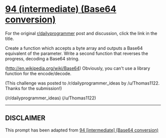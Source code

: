 # [94 (intermediate) (Base64 conversion)](https://www.reddit.com/r/dailyprogrammer/comments/z6p3l/9012012_challenge_94_intermediate_base64/)

For the original [r/dailyprogrammer](https://www.reddit.com/r/dailyprogrammer/) post and discussion, click the link in the title.

Create a function which accepts a byte array and outputs a Base64 equivalent of the parameter. Write a second function that reverses the progress, decoding a Base64 string.

(http://en.wikipedia.org/wiki/Base64)
Obviously, you can't use a library function for the encode/decode.

(This challenge was posted to /r/dailyprogrammer_ideas by /u/Thomas1122. Thanks for the submission!)

(/r/dailyprogrammer_ideas)
(/u/Thomas1122)

----
## **DISCLAIMER**
This prompt has been adapted from [94 [intermediate] (Base64 conversion)](https://www.reddit.com/r/dailyprogrammer/comments/z6p3l/9012012_challenge_94_intermediate_base64/
)
